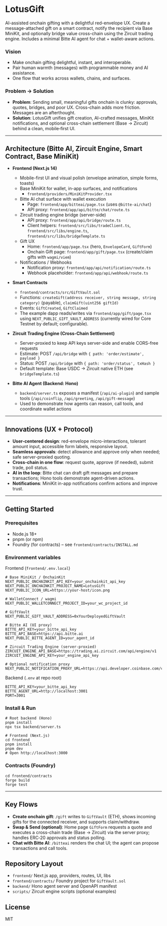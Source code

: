 # LotusGift

AI-assisted onchain gifting with a delightful red-envelope UX. Create a message-attached gift on a smart contract, notify the recipient via Base MiniKit, and optionally bridge value cross-chain using the Zircuit trading engine. Includes a minimal Bitte AI agent for chat + wallet-aware actions.

### Vision
- Make onchain gifting delightful, instant, and interoperable.
- Pair human warmth (messages) with programmable money and AI assistance.
- One flow that works across wallets, chains, and surfaces.

### Problem → Solution
- **Problem**: Sending small, meaningful gifts onchain is clunky: approvals, quotes, bridges, and poor UX. Cross-chain adds more friction. Messages are an afterthought.
- **Solution**: LotusGift unifies gift creation, AI-crafted messages, MiniKit notifications, and optional cross-chain settlement (Base → Zircuit) behind a clean, mobile‑first UI.

---

## Architecture (Bitte AI, Zircuit Engine, Smart Contract, Base MiniKit)

- **Frontend (Next.js 14)**
  - Mobile-first UI and visual polish (envelope animation, simple forms, toasts)
  - Base MiniKit for wallet, in-app surfaces, and notifications
    - `frontend/providers/MiniKitProvider.tsx`
  - Bitte AI chat surface with wallet execution
    - Page: `frontend/app/bitteai/page.tsx` (uses `@bitte-ai/chat`)
    - API proxy: `frontend/app/api/bitte/chat/route.ts`
  - Zircuit trading engine bridge (server-side)
    - API proxy: `frontend/app/api/bridge/route.ts`
    - Client helpers: `frontend/src/libs/tradeClient.ts`, `frontend/src/libs/engine.ts`, `frontend/src/libs/bridgeTemplate.ts`
  - Gift UX
    - Home: `frontend/app/page.tsx` (hero, `EnvelopeCard`, `GiftForm`)
    - Onchain Gift page: `frontend/app/gift/page.tsx` (create/claim gifts with `wagmi/viem`)
  - Notifications / Webhooks
    - Notification proxy: `frontend/app/api/notification/route.ts`
    - Webhook placeholder: `frontend/app/api/webhook/route.ts`

- **Smart Contracts**
  - `frontend/contracts/src/GiftVault.sol`
  - Functions: `createGift(address receiver, string message, string category)` (payable), `claimGift(uint256 giftId)`
  - Events: `GiftCreated`, `GiftClaimed`
  - The example dapp reads/writes via `frontend/app/gift/page.tsx` using `NEXT_PUBLIC_GIFT_VAULT_ADDRESS` (currently wired for Core Testnet by default; configurable).

- **Zircuit Trading Engine (Cross-Chain Settlement)**
  - Server-proxied to keep API keys server-side and enable CORS-free requests
  - Estimate: POST `/api/bridge` with `{ path: 'order/estimate', payload }`
  - Status: POST `/api/bridge` with `{ path: 'order/status', txHash }`
  - Default template: Base USDC → Zircuit native ETH (see `bridgeTemplate.ts`)

- **Bitte AI Agent (Backend: Hono)**
  - `backend/server.ts` exposes a manifest (`/api/ai-plugin`) and sample tools (`/api/coinflip`, `/api/greeting`, `/api/gift-message`)
  - Used to demonstrate how agents can reason, call tools, and coordinate wallet actions

---

## Innovations (UX + Protocol)
- **User-centered design**: red-envelope micro-interactions, tolerant amount input, accessible form labels, responsive layout.
- **Seamless approvals**: detect allowance and approve only when needed; safe server-proxied quoting.
- **Cross-chain in one flow**: request quote, approve (if needed), submit trade, poll status.
- **AI in the loop**: Bitte chat can draft gift messages and prepare transactions; Hono tools demonstrate agent-driven actions.
- **Notifications**: MiniKit in-app notifications confirm actions and improve trust.

---

## Getting Started

### Prerequisites
- Node.js 18+
- pnpm (or npm)
- Foundry (for contracts) – see `frontend/contracts/INSTALL.md`

### Environment variables

Frontend (`frontend/.env.local`)
```
# Base MiniKit / OnchainKit
NEXT_PUBLIC_ONCHAINKIT_API_KEY=your_onchainkit_api_key
NEXT_PUBLIC_ONCHAINKIT_PROJECT_NAME=LotusGift
NEXT_PUBLIC_ICON_URL=https://your-host/icon.png

# WalletConnect / wagmi
NEXT_PUBLIC_WALLETCONNECT_PROJECT_ID=your_wc_project_id

# GiftVault
NEXT_PUBLIC_GIFT_VAULT_ADDRESS=0xYourDeployedGiftVault

# Bitte AI (UI proxy)
BITTE_API_KEY=your_bitte_api_key
BITTE_API_BASE=https://api.bitte.ai
NEXT_PUBLIC_BITTE_AGENT_ID=your_agent_id

# Zircuit Trading Engine (server-proxied)
ZIRCUIT_ENGINE_API_BASE=https://trading.ai.zircuit.com/api/engine/v1
ZIRCUIT_ENGINE_API_KEY=your_engine_api_key

# Optional notification proxy
NEXT_PUBLIC_NOTIFICATION_PROXY_URL=https://api.developer.coinbase.com/cdp/notifications
```

Backend (`.env` at repo root)
```
BITTE_API_KEY=your_bitte_api_key
BITTE_AGENT_URL=http://localhost:3001
PORT=3001
```

### Install & Run
```
# Root backend (Hono)
pnpm install
npx tsx backend/server.ts

# Frontend (Next.js)
cd frontend
pnpm install
pnpm dev
# Open http://localhost:3000
```

### Contracts (Foundry)
```
cd frontend/contracts
forge build
forge test
```

---

## Key Flows
- **Create onchain gift**: `/gift` writes to `GiftVault` (ETH), shows incoming gifts for the connected receiver, and supports claim/withdraw.
- **Swap & Send (optional)**: Home page `GiftForm` requests a quote and executes a cross-chain trade (Base → Zircuit) via the server proxy; handles ERC‑20 approvals and status polling.
- **Chat with Bitte AI**: `/bitteai` renders the chat UI; the agent can propose transactions and call tools.

## Repository Layout
- `frontend/` Next.js app, providers, routes, UI, libs
- `frontend/contracts/` Foundry project for `GiftVault.sol`
- `backend/` Hono agent server and OpenAPI manifest
- `scripts/` Zircuit engine scripts (optional examples)

## License
MIT